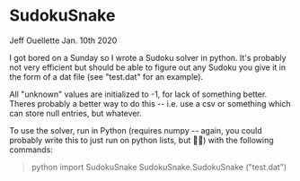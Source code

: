 # SudokuSnake

Jeff Ouellette
Jan. 10th 2020

I got bored on a Sunday so I wrote a Sudoku solver in python. It's probably not very efficient but should be able to figure out any Sudoku you give it in the form of a dat file (see "test.dat" for an example).

All "unknown" values are initialized to -1, for lack of something better. Theres probably a better way to do this -- i.e. use a csv or something which can store null entries, but whatever.

To use the solver, run in Python (requires numpy -- again, you could probably write this to just run on python lists, but :man_shrugging:) with the following commands:

> python
> import SudokuSnake
> SudokuSnake.SudokuSnake ("test.dat")
